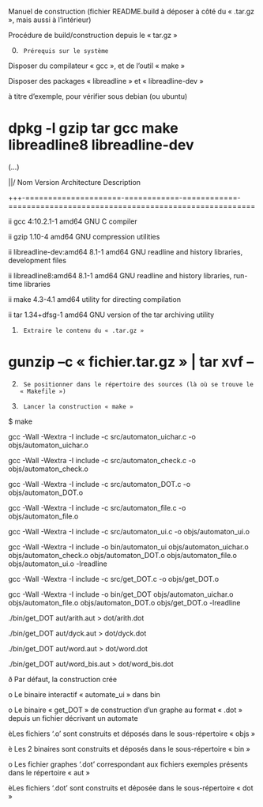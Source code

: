 Manuel de construction (fichier README.build à déposer à côté du « .tar.gz », mais aussi à l’intérieur)

 

Procédure de build/construction depuis le « tar.gz »

0)      Prérequis sur le système

Disposer du compilateur « gcc », et de l’outil « make »

Disposer des packages « libreadline » et « libreadline-dev »

à titre d’exemple, pour vérifier sous debian (ou ubuntu)

# dpkg -l gzip tar gcc make libreadline8 libreadline-dev

(…)

||/ Nom                   Version      Architecture Description

+++-=====================-============-============-======================================================

ii  gcc                   4:10.2.1-1   amd64        GNU C compiler

ii  gzip                  1.10-4       amd64        GNU compression utilities

ii  libreadline-dev:amd64 8.1-1        amd64        GNU readline and history libraries, development files

ii  libreadline8:amd64    8.1-1        amd64        GNU readline and history libraries, run-time libraries

ii  make                  4.3-4.1      amd64        utility for directing compilation

ii  tar                   1.34+dfsg-1  amd64        GNU version of the tar archiving utility

 

1)      Extraire le contenu du « .tar.gz »

# gunzip –c « fichier.tar.gz » | tar xvf –

 

2)      Se positionner dans le répertoire des sources (là où se trouve le « Makefile »)

 

3)      Lancer la construction « make »

$ make

gcc -Wall -Wextra -I include -c src/automaton_uichar.c -o objs/automaton_uichar.o

gcc -Wall -Wextra -I include -c src/automaton_check.c -o objs/automaton_check.o

gcc -Wall -Wextra -I include -c src/automaton_DOT.c -o objs/automaton_DOT.o

gcc -Wall -Wextra -I include -c src/automaton_file.c -o objs/automaton_file.o

gcc -Wall -Wextra -I include -c src/automaton_ui.c -o objs/automaton_ui.o

gcc -Wall -Wextra -I include -o bin/automaton_ui  objs/automaton_uichar.o objs/automaton_check.o objs/automaton_DOT.o objs/automaton_file.o objs/automaton_ui.o  -lreadline

gcc -Wall -Wextra -I include -c src/get_DOT.c -o objs/get_DOT.o

gcc -Wall -Wextra -I include -o bin/get_DOT objs/automaton_uichar.o objs/automaton_file.o objs/automaton_DOT.o objs/get_DOT.o  -lreadline

./bin/get_DOT aut/arith.aut > dot/arith.dot

./bin/get_DOT aut/dyck.aut > dot/dyck.dot

./bin/get_DOT aut/word.aut > dot/word.dot

./bin/get_DOT aut/word_bis.aut > dot/word_bis.dot

 

ð  Par défaut, la construction crée

o   Le binaire interactif « automate_ui » dans bin

o   Le binaire « get_DOT » de construction  d’un graphe au format « .dot »  depuis un fichier décrivant un automate

èLes fichiers ‘.o’ sont construits et déposés dans le sous-répertoire « objs »

è Les 2 binaires sont construits et déposés dans le sous-répertoire « bin »

o   Les fichier graphes ‘.dot’ correspondant aux fichiers exemples présents dans le répertoire « aut »

èLes fichiers ‘.dot’ sont construits et déposée dans le sous-répertoire « dot »